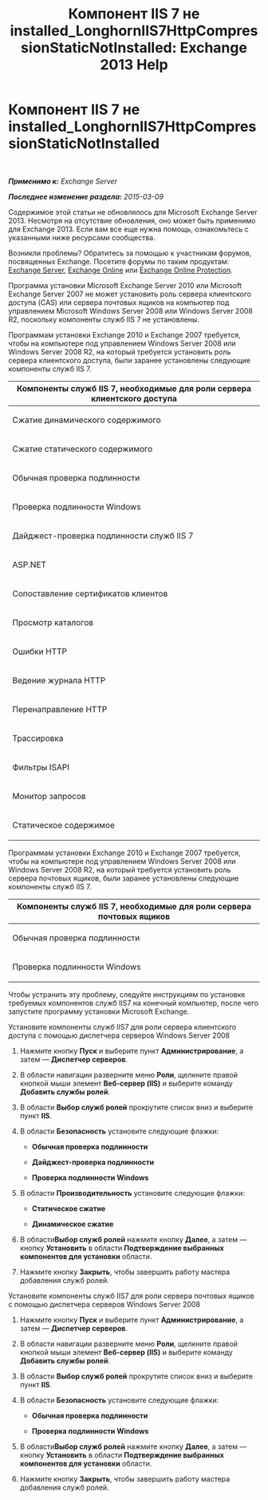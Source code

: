 ﻿---
title: 'Компонент IIS 7 не installed_LonghornIIS7HttpCompressionStaticNotInstalled: Exchange 2013 Help'
TOCTitle: Компонент IIS 7 не installed_LonghornIIS7HttpCompressionStaticNotInstalled
ms:assetid: 87fb8068-8c11-45cd-b18c-7d4ba97dedda
ms:mtpsurl: https://technet.microsoft.com/ru-ru/library/ms.exch.setupreadiness.longhorniis7httpcompressionstaticnotinstalled(v=EXCHG.150)
ms:contentKeyID: 50488542
ms.date: 05/22/2018
mtps_version: v=EXCHG.150
ms.translationtype: MT
---

# Компонент IIS 7 не installed\_LonghornIIS7HttpCompressionStaticNotInstalled

 

_**Применимо к:** Exchange Server_

_**Последнее изменение раздела:** 2015-03-09_

Содержимое этой статьи не обновлялось для Microsoft Exchange Server 2013. Несмотря на отсутствие обновления, оно может быть применимо для Exchange 2013. Если вам все еще нужна помощь, ознакомьтесь с указанными ниже ресурсами сообщества.

Возникли проблемы? Обратитесь за помощью к участникам форумов, посвященных Exchange. Посетите форумы по таким продуктам: [Exchange Server](https://go.microsoft.com/fwlink/p/?linkid=60612), [Exchange Online](https://go.microsoft.com/fwlink/p/?linkid=267542) или [Exchange Online Protection](https://go.microsoft.com/fwlink/p/?linkid=285351).

Программа установки Microsoft Exchange Server 2010 или Microsoft Exchange Server 2007 не может установить роль сервера клиентского доступа (CAS) или сервера почтовых ящиков на компьютер под управлением Microsoft Windows Server 2008 или Windows Server 2008 R2, поскольку компоненты служб IIS 7 не установлены.

Программам установки Exchange 2010 и Exchange 2007 требуется, чтобы на компьютере под управлением Windows Server 2008 или Windows Server 2008 R2, на который требуется установить роль сервера клиентского доступа, были заранее установлены следующие компоненты служб IIS 7.


<table>
<colgroup>
<col style="width: 100%" />
</colgroup>
<thead>
<tr class="header">
<th><strong>Компоненты служб IIS 7, необходимые для роли сервера клиентского доступа</strong></th>
</tr>
</thead>
<tbody>
<tr class="odd">
<td><p>Сжатие динамического содержимого</p></td>
</tr>
<tr class="even">
<td><p>Сжатие статического содержимого</p></td>
</tr>
<tr class="odd">
<td><p>Обычная проверка подлинности</p></td>
</tr>
<tr class="even">
<td><p>Проверка подлинности Windows</p></td>
</tr>
<tr class="odd">
<td><p>Дайджест-проверка подлинности служб IIS 7</p></td>
</tr>
<tr class="even">
<td><p>ASP.NET</p></td>
</tr>
<tr class="odd">
<td><p>Сопоставление сертификатов клиентов</p></td>
</tr>
<tr class="even">
<td><p>Просмотр каталогов</p></td>
</tr>
<tr class="odd">
<td><p>Ошибки HTTP</p></td>
</tr>
<tr class="even">
<td><p>Ведение журнала HTTP</p></td>
</tr>
<tr class="odd">
<td><p>Перенаправление HTTP</p></td>
</tr>
<tr class="even">
<td><p>Трассировка</p></td>
</tr>
<tr class="odd">
<td><p>Фильтры ISAPI</p></td>
</tr>
<tr class="even">
<td><p>Монитор запросов</p></td>
</tr>
<tr class="odd">
<td><p>Статическое содержимое</p></td>
</tr>
</tbody>
</table>


Программам установки Exchange 2010 и Exchange 2007 требуется, чтобы на компьютере под управлением Windows Server 2008 или Windows Server 2008 R2, на который требуется установить роль сервера почтовых ящиков, были заранее установлены следующие компоненты служб IIS 7.


<table>
<colgroup>
<col style="width: 100%" />
</colgroup>
<thead>
<tr class="header">
<th><strong>Компоненты служб IIS 7, необходимые для роли сервера почтовых ящиков</strong></th>
</tr>
</thead>
<tbody>
<tr class="odd">
<td><p>Обычная проверка подлинности</p></td>
</tr>
<tr class="even">
<td><p>Проверка подлинности Windows</p></td>
</tr>
</tbody>
</table>


Чтобы устранить эту проблему, следуйте инструкциям по установке требуемых компонентов служб IIS7 на конечный компьютер, после чего запустите программу установки Microsoft Exchange.

Установите компоненты служб IIS7 для роли сервера клиентского доступа с помощью диспетчера серверов Windows Server 2008

1.  Нажмите кнопку **Пуск** и выберите пункт **Администрирование**, а затем — **Диспетчер серверов**.

2.  В области навигации разверните меню **Роли**, щелкните правой кнопкой мыши элемент **Веб-сервер (IIS)** и выберите команду **Добавить службы ролей**.

3.  В области **Выбор служб ролей** прокрутите список вниз и выберите пункт **IIS**.

4.  В области **Безопасность** установите следующие флажки:
    
      - **Обычная проверка подлинности**
    
      - **Дайджест-проверка подлинности**
    
      - **Проверка подлинности Windows**

5.  В области **Производительность** установите следующие флажки:
    
      - **Статическое сжатие**
    
      - **Динамическое сжатие**

6.  В области**Выбор служб ролей** нажмите кнопку **Далее**, а затем — кнопку **Установить** в области **Подтверждение выбранных компонентов для установки** области.

7.  Нажмите кнопку **Закрыть**, чтобы завершить работу мастера добавления служб ролей.

Установите компоненты служб IIS7 для роли сервера почтовых ящиков с помощью диспетчера серверов Windows Server 2008

1.  Нажмите кнопку **Пуск** и выберите пункт **Администрирование**, а затем — **Диспетчер серверов**.

2.  В области навигации разверните меню **Роли**, щелкните правой кнопкой мыши элемент **Веб-сервер (IIS)** и выберите команду **Добавить службы ролей**.

3.  В области **Выбор служб ролей** прокрутите список вниз и выберите пункт **IIS**.

4.  В области **Безопасность** установите следующие флажки:
    
      - **Обычная проверка подлинности**
    
      - **Проверка подлинности Windows**

5.  В области**Выбор служб ролей** нажмите кнопку **Далее**, а затем — кнопку **Установить** в области **Подтверждение выбранных компонентов для установки** области.

6.  Нажмите кнопку **Закрыть**, чтобы завершить работу мастера добавления служб ролей.

